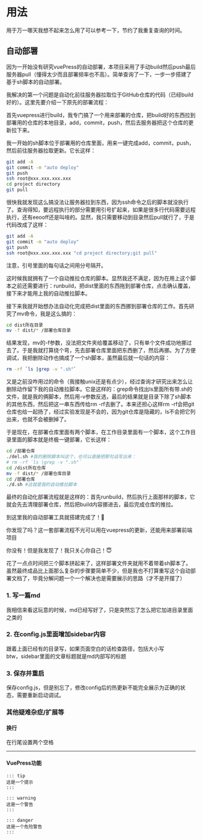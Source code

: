 # 用法
用于万一哪天我想不起来怎么用了可以参考一下，节约了我重复查询的时间。
## 自动部署
因为一开始没有研究vuePress的自动部署，本项目采用了手动build然后push最后服务器pull（懂得太少而且部署频率也不高）。简单查询了一下，一步一步搭建了基于sh脚本的自动部署。

我解决的第一个问题是自动化前往服务器拉取位于GitHub仓库的代码（已经build好的）。这里先要介绍一下原先的部署流程：

首先vuepress进行build，我专门搞了一个用来部署的仓库，把build好的东西拉到部署用的仓库的本地目录，add，commit，push，然后去服务器把这个仓库的更新拉下来。

我一开始的sh脚本位于部署用的仓库里面，用来一键完成add，commit，push，然后前往服务器拉取更新。它长这样：

```sh
git add -A
git commit -m "auto deploy"
git push
ssh root@xxx.xxx.xxx.xxx
cd project directory
git pull
```

很快我就发现这么搞没法让服务器拉到东西，因为ssh命令之后的脚本就没执行了。查询得知，要远程执行的部分需要用引号扩起来，如果是很多行代码需要远程执行，还有eeooff还是叫啥的。显然，我只需要移动到目录然后pull就行了，于是代码改成了这样：

```sh
git add -A
git commit -m "auto deploy"
git push
ssh root@xxx.xxx.xxx.xxx "cd project directory;git pull"
```

注意，引号里面的每句话之间用分号隔开。

这时候我就拥有了一个自动推拉仓库的脚本。显然我还不满足，因为在用上这个脚本之前还需要进行：runbuild，把dist里面的东西拖到部署仓库，点击确认覆盖，接下来才能用上我的自动推拉脚本。

接下来我就开始想办法自动化完成把dist里面的东西挪到部署仓库的工作。首先研究了mv命令，我是这么搞的：

```sh
cd dist所在目录
mv -f dist/* /部署仓库目录
```

结果发现，mv的-f参数，没法把文件夹给覆盖移动了，只有单个文件成功地挪过去了。于是我就打算绕个弯，先去部署仓库里面把东西删了，然后再挪。为了方便调试，我把删除动作也搞成了一个sh脚本，虽然最后就一句话的内容：

```sh
rm -rf `ls |grep -v ".sh"`
```

又是之前没咋用过的命令（我接触unix还是有点少），经过查询才研究出来怎么让删除动作留下我的自动推拉脚本。它是这样的：grep命令找出ls里面所有带.sh的文件，就是我的俩脚本，然后用-v参数反选，最后的结果就是目录下除了sh脚本的其他东西，然后把这一串东西传给rm -rf去删了。本来还担心这样rm -rf会把git仓库也给一起扬了，经过实验发现是不会的，因为git仓库是隐藏的，ls不会把它列出来，也就不会被删掉了。

于是现在，在部署仓库里面有两个脚本，在工作目录里面有一个脚本，这个工作目录里面的脚本就是终极一键部署，它长这样：

```sh
cd /部署仓库
./del.sh #我的删除脚本叫这个，也可以直接把那句话写出来：
# rm -rf `ls |grep -v ".sh"`
cd /dist所在仓库
mv -f dist/* /部署仓库目录
cd /部署仓库
./d.sh #这就是我的自动推拉脚本
```



最终的自动化部署流程就是这样的：首先runbuild，然后执行上面那样的脚本，它就会先去清理部署仓库，然后把build内容挪进去，最后完成仓库的推拉。

到这里我的自动部署工具就搭建完成了！🥳

你发现了吗？这一套部署流程不光可以用在vuepress的更新，还能用来部署前端项目

你没有！但是我发现了！我只关心你自己！😇

花了一点点时间把三个脚本拼起来了，这样部署文件夹就用不着带着sh脚本了。虽然最终成品比上面那么复杂的步骤要简单不少，但是我也不打算重写这个自动部署文档了，毕竟分解问题一个一个解决也是需要展示的思路（才不是开摆了）
### 1. 写一篇md
我相信来看这玩意的时候，md已经写好了，只是突然忘了怎么把它加进目录里面之类的
### 2. 在config.js里面增加sidebar内容
跟着上面已经有的目录写，如果页面空白的话检查路径，包括大小写  
btw，sidebar里面的文章标题就是md内部写的标题
### 3. 保存并重启
保存config.js，但是别忘了，修改config后的热更新不能完全展示为正确的状态，需要重新启动调试。
### 其他疑难杂症/扩展等
#### 换行
在行尾设置两个空格

---

#### VuePress功能
```
::: tip
这是一个提示
:::

::: warning
这是一个警告
:::

::: danger
这是一个危险警告
:::
```